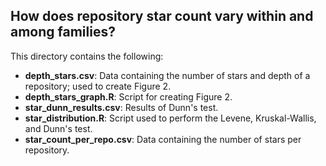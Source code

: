 ## How does repository star count vary within and among families?

This directory contains the following:

* **depth_stars.csv**: Data containing the number of stars and depth of a repository; used to create Figure 2.
* **depth_stars_graph.R**: Script for creating Figure 2.
* **star_dunn_results.csv**: Results of Dunn's test.
* **star_distribution.R**: Script used to perform the Levene, Kruskal-Wallis, and Dunn's test.
* **star_count_per_repo.csv**: Data containing the number of stars per repository.
